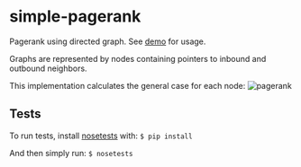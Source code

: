 # simple-pagerank

Pagerank using directed graph. See [demo](demo.py) for usage.

Graphs are represented by nodes containing pointers to inbound and outbound neighbors.

This implementation calculates the general case for each node:
![pagerank](https://i.imgur.com/7QZPQ9c.png)


## Tests
To run tests, install [nosetests](http://nose.readthedocs.io/en/latest/usage.html) with:
`$ pip install`

And then simply run:
`$ nosetests` 
